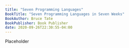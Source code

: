 ```yaml
---
title: "Seven Programming Languages"
BookTitle: "Seven Programming Languages in Seven Weeks"
BookAuthor: Bruce Tate
BookPublisher: Book Publisher
date: 2020-09-26T22:30:55-04:00
---
```


Placeholder
